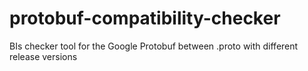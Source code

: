 # protobuf-compatibility-checker

BIs checker tool for the Google Protobuf between .proto with different release versions
